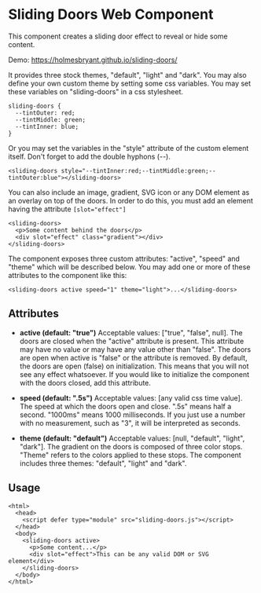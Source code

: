 # Sliding Doors Web Component #

This component creates a sliding door effect to reveal or hide some content.

Demo: https://holmesbryant.github.io/sliding-doors/

It provides three stock themes, "default", "light" and "dark". You may also define your own custom theme by setting some css variables. You may set these variables on "sliding-doors" in a css stylesheet.

    sliding-doors {
      --tintOuter: red;
      --tintMiddle: green;
      --tintInner: blue;
    }


Or you may set the variables in the "style" attribute of the custom element itself. Don't forget to add the double hyphons (--).

    <sliding-doors style="--tintInner:red;--tintMiddle:green;--tintOuter:blue"></sliding-doors>

You can also include an image, gradient, SVG icon or any DOM element as an overlay on top of the doors. In order to do this, you must add an element having the attribute <code>[slot="effect"]</code>

    <sliding-doors>
      <p>Some content behind the doors</p>
      <div slot="effect" class="gradient"></div>
    </sliding-doors>

The component exposes three custom attributes: "active", "speed" and "theme" which will be described below. You may add one or more of these attributes to the component like this:

    <sliding-doors active speed="1" theme="light">...</sliding-doors>

## Attributes ##

- <b>active (default: "true")</b> Acceptable values: ["true", "false", null]. The doors are closed when the "active" attribute is present. This attribute may have no value or may have any value other than "false". The doors are open when active is "false" or the attribute is removed. By default, the doors are open (false) on initialization. This means that you will not see any effect whatsoever. If you would like to initialize the component with the doors closed, add this attribute.

- <b>speed (default: ".5s")</b> Acceptable values: [any valid css time value]. The speed at which the doors open and close. ".5s" means half a second. "1000ms" means 1000 milliseconds. If you just use a number with no measurement, such as "3", it will be interpreted as seconds.

- <b>theme (default: "default")</b> Acceptable values: [null, "default", "light", "dark"]. The gradient on the doors is composed of three color stops. "Theme" refers to the colors applied to these stops. The component includes three themes: "default", "light" and "dark".

## Usage ##

    <html>
      <head>
        <script defer type="module" src="sliding-doors.js"></script>
      </head>
      <body>
        <sliding-doors active>
          <p>Some content...</p>
          <div slot="effect">This can be any valid DOM or SVG element</div>
        </sliding-doors>
      </body>
    </html>


